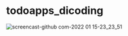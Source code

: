 # todoapps_dicoding

![screencast-github com-2022 01 15-23_23_51](https://user-images.githubusercontent.com/57386598/149629576-7a0758ae-33ec-4d3c-826c-4eb04d14edaa.gif)
